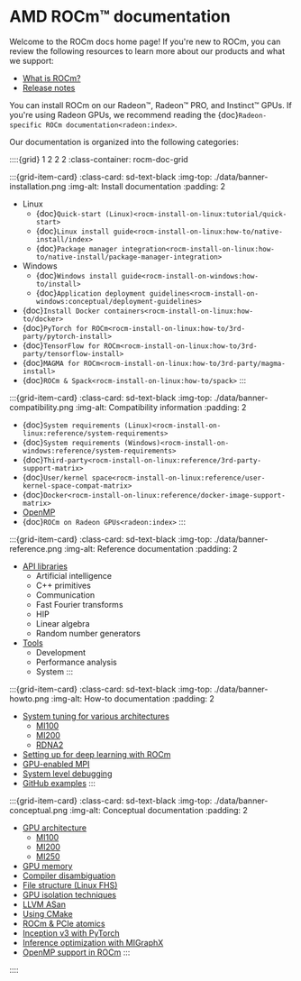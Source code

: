 <head>
  <meta charset="UTF-8">
  <meta name="description" content="AMD ROCm documentation">
  <meta name="keywords" content="documentation, guides, installation, compatibility, support,
  reference, ROCm, AMD">
</head>

# AMD ROCm™ documentation

Welcome to the ROCm docs home page! If you're new to ROCm, you can review the following
resources to learn more about our products and what we support:

* [What is ROCm?](./what-is-rocm.md)
* [Release notes](./about/release-notes.md)

You can install ROCm on our Radeon™, Radeon™ PRO, and Instinct™ GPUs. If you're using Radeon
GPUs, we recommend reading the
{doc}`Radeon-specific ROCm documentation<radeon:index>`.

Our documentation is organized into the following categories:

::::{grid} 1 2 2 2
:class-container: rocm-doc-grid

:::{grid-item-card}
:class-card: sd-text-black
:img-top: ./data/banner-installation.png
:img-alt: Install documentation
:padding: 2

* Linux
  * {doc}`Quick-start (Linux)<rocm-install-on-linux:tutorial/quick-start>`
  * {doc}`Linux install guide<rocm-install-on-linux:how-to/native-install/index>`
  * {doc}`Package manager integration<rocm-install-on-linux:how-to/native-install/package-manager-integration>`
* Windows
  * {doc}`Windows install guide<rocm-install-on-windows:how-to/install>`
  * {doc}`Application deployment guidelines<rocm-install-on-windows:conceptual/deployment-guidelines>`
* {doc}`Install Docker containers<rocm-install-on-linux:how-to/docker>`
* {doc}`PyTorch for ROCm<rocm-install-on-linux:how-to/3rd-party/pytorch-install>`
* {doc}`TensorFlow for ROCm<rocm-install-on-linux:how-to/3rd-party/tensorflow-install>`
* {doc}`MAGMA for ROCm<rocm-install-on-linux:how-to/3rd-party/magma-install>`
* {doc}`ROCm & Spack<rocm-install-on-linux:how-to/spack>`
:::

:::{grid-item-card}
:class-card: sd-text-black
:img-top: ./data/banner-compatibility.png
:img-alt: Compatibility information
:padding: 2

* {doc}`System requirements (Linux)<rocm-install-on-linux:reference/system-requirements>`
* {doc}`System requirements (Windows)<rocm-install-on-windows:reference/system-requirements>`
* {doc}`Third-party<rocm-install-on-linux:reference/3rd-party-support-matrix>`
* {doc}`User/kernel space<rocm-install-on-linux:reference/user-kernel-space-compat-matrix>`
* {doc}`Docker<rocm-install-on-linux:reference/docker-image-support-matrix>`
* [OpenMP](./about/compatibility/openmp.md)
* {doc}`ROCm on Radeon GPUs<radeon:index>`
:::

:::{grid-item-card}
:class-card: sd-text-black
:img-top: ./data/banner-reference.png
:img-alt: Reference documentation
:padding: 2

* [API libraries](./reference/api-libraries.md)
  * Artificial intelligence
  * C++ primitives
  * Communication
  * Fast Fourier transforms
  * HIP
  * Linear algebra
  * Random number generators
* [Tools](./reference/rocm-tools.md)
  * Development
  * Performance analysis
  * System
:::

:::{grid-item-card}
:class-card: sd-text-black
:img-top: ./data/banner-howto.png
:img-alt: How-to documentation
:padding: 2

* [System tuning for various architectures](./how-to/tuning-guides.md)
  * [MI100](./how-to/tuning-guides/mi100.md)
  * [MI200](./how-to/tuning-guides/mi200.md)
  * [RDNA2](./how-to/tuning-guides/w6000-v620.md)
* [Setting up for deep learning with ROCm](./how-to/deep-learning-rocm.md)
* [GPU-enabled MPI](./how-to/gpu-enabled-mpi.rst)
* [System level debugging](./how-to/system-debugging.md)
* [GitHub examples](https://github.com/amd/rocm-examples)
:::

:::{grid-item-card}
:class-card: sd-text-black
:img-top: ./data/banner-conceptual.png
:img-alt: Conceptual documentation
:padding: 2

* [GPU architecture](./conceptual/gpu-arch.md)
  * [MI100](./conceptual/gpu-arch/mi100.md)
  * [MI200](./conceptual/gpu-arch/mi200-performance-counters.md)
  * [MI250](./conceptual/gpu-arch/mi250.md)
* [GPU memory](./conceptual/gpu-memory.md)
* [Compiler disambiguation](./conceptual/compiler-disambiguation.md)
* [File structure (Linux FHS)](./conceptual/file-reorg.md)
* [GPU isolation techniques](./conceptual/gpu-isolation.md)
* [LLVM ASan](./conceptual/using-gpu-sanitizer.md)
* [Using CMake](./conceptual/cmake-packages.rst)
* [ROCm & PCIe atomics](./conceptual/More-about-how-ROCm-uses-PCIe-Atomics.rst)
* [Inception v3 with PyTorch](./conceptual/ai-pytorch-inception.md)
* [Inference optimization with MIGraphX](./conceptual/ai-migraphx-optimization.md)
* [OpenMP support in ROCm](./about/compatibility/openmp.md)
:::

::::
